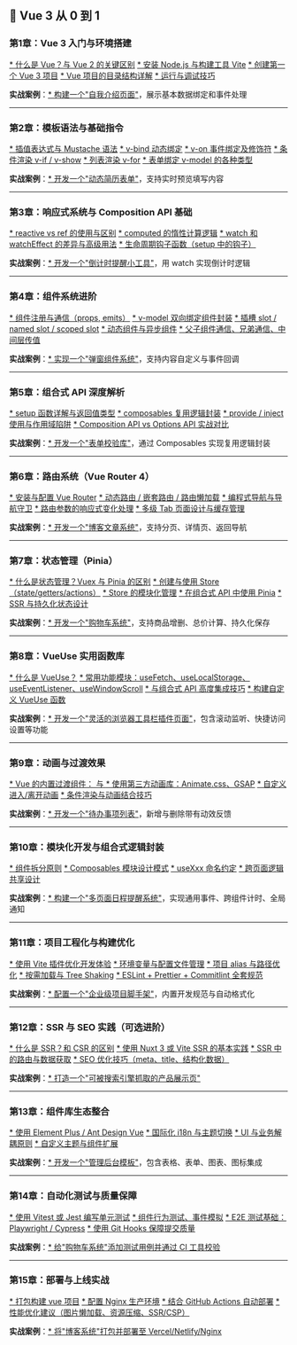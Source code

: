 
## 🧠 Vue 3 从 0 到 1 

### 第1章：Vue 3 入门与环境搭建

[* 什么是 Vue？与 Vue 2 的关键区别](./examples/01/0101/README.md)
[* 安装 Node.js 与构建工具 Vite](./examples/01/0102/README.md)
[* 创建第一个 Vue 3 项目](./examples/01/0103/README.md)
[* Vue 项目的目录结构详解](./examples/01/0104/README.md)
[* 运行与调试技巧](./examples/01/0105/README.md)

**实战案例**：[* 构建一个"自我介绍页面"](./examples/01/0106/README.md)，展示基本数据绑定和事件处理

---

### 第2章：模板语法与基础指令

[* 插值表达式与 Mustache 语法](./examples/02/0201/README.md)
[* v-bind 动态绑定](./examples/02/0202/README.md)
[* v-on 事件绑定及修饰符](./examples/02/0203/README.md)
[* 条件渲染 v-if / v-show](./examples/02/0204/README.md)
[* 列表渲染 v-for](./examples/02/0205/README.md)
[* 表单绑定 v-model 的各种类型](./examples/02/0206/README.md)

**实战案例**：[* 开发一个"动态简历表单"](./examples/02/0207/README.md)，支持实时预览填写内容

---

### 第3章：响应式系统与 Composition API 基础

[* reactive vs ref 的使用与区别](./examples/03/0301/README.md)
[* computed 的惰性计算逻辑](./examples/03/0302/README.md)
[* watch 和 watchEffect 的差异与高级用法](./examples/03/0303/README.md)
[* 生命周期钩子函数（setup 中的钩子）](./examples/03/0304/README.md)

**实战案例**：[* 开发一个"倒计时提醒小工具"](./examples/03/0305/README.md)，用 watch 实现倒计时逻辑

---

### 第4章：组件系统进阶

[* 组件注册与通信（props, emits）](./examples/04/0401/README.md)
[* v-model 双向绑定组件封装](./examples/04/0402/README.md)
[* 插槽 slot / named slot / scoped slot](./examples/04/0403/README.md)
[* 动态组件与异步组件](./examples/04/0404/README.md)
[* 父子组件通信、兄弟通信、中间层传值](./examples/04/0405/README.md)

**实战案例**：[* 实现一个"弹窗组件系统"](./examples/04/0406/README.md)，支持内容自定义与事件回调

---

### 第5章：组合式 API 深度解析

[* setup 函数详解与返回值类型](./examples/05/0501/README.md)
[* composables 复用逻辑封装](./examples/05/0502/README.md)
[* provide / inject 使用与作用域陷阱](./examples/05/0503/README.md)
[* Composition API vs Options API 实战对比](./examples/05/0504/README.md)

**实战案例**：[* 开发一个"表单校验库"](./examples/05/0505/README.md)，通过 Composables 实现复用逻辑封装

---

### 第6章：路由系统（Vue Router 4）

[* 安装与配置 Vue Router](./examples/06/0601/README.md)
[* 动态路由 / 嵌套路由 / 路由懒加载](./examples/06/0602/README.md)
[* 编程式导航与导航守卫](./examples/06/0603/README.md)
[* 路由参数的响应式变化处理](./examples/06/0604/README.md)
[* 多级 Tab 页面设计与缓存管理](./examples/06/0605/README.md)

**实战案例**：[* 开发一个"博客文章系统"](./examples/06/0606/README.md)，支持分页、详情页、返回导航

---

### 第7章：状态管理（Pinia）

[* 什么是状态管理？Vuex 与 Pinia 的区别](./examples/07/0701/README.md)
[* 创建与使用 Store（state/getters/actions）](./examples/07/0702/README.md)
[* Store 的模块化管理](./examples/07/0703/README.md)
[* 在组合式 API 中使用 Pinia](./examples/07/0704/README.md)
[* SSR 与持久化状态设计](./examples/07/0705/README.md)

**实战案例**：[* 开发一个"购物车系统"](./examples/07/0706/README.md)，支持商品增删、总价计算、持久化保存

---

### 第8章：VueUse 实用函数库

[* 什么是 VueUse？](./examples/08/0801/README.md)
[* 常用功能模块：useFetch、useLocalStorage、useEventListener、useWindowScroll](./examples/08/0802/README.md)
[* 与组合式 API 高度集成技巧](./examples/08/0803/README.md)
[* 构建自定义 VueUse 函数](./examples/08/0804/README.md)

**实战案例**：[* 开发一个"灵活的浏览器工具栏插件页面"](./examples/08/0805/README.md)，包含滚动监听、快捷访问设置等功能

---

### 第9章：动画与过渡效果

[* Vue 的内置过渡组件：<transition> 与 <transition-group>](./examples/09/0901/README.md)
[* 使用第三方动画库：Animate.css、GSAP](./examples/09/0902/README.md)
[* 自定义进入/离开动画](./examples/09/0903/README.md)
[* 条件渲染与动画结合技巧](./examples/09/0904/README.md)

**实战案例**：[* 开发一个"待办事项列表"](./examples/09/0905/README.md)，新增与删除带有动效反馈

---

### 第10章：模块化开发与组合式逻辑封装

[* 组件拆分原则](./examples/10/1001/README.md)
[* Composables 模块设计模式](./examples/10/1002/README.md)
[* useXxx 命名约定](./examples/10/1003/README.md)
[* 跨页面逻辑共享设计](./examples/10/1004/README.md)

**实战案例**：[* 构建一个"多页面日程提醒系统"](./examples/10/1005/README.md)，实现通用事件、跨组件计时、全局通知

---

### 第11章：项目工程化与构建优化

[* 使用 Vite 插件优化开发体验](./examples/11/1101/README.md)
[* 环境变量与配置文件管理](./examples/11/1102/README.md)
[* 项目 alias 与路径优化](./examples/11/1103/README.md)
[* 按需加载与 Tree Shaking](./examples/11/1104/README.md)
[* ESLint + Prettier + Commitlint 全套规范](./examples/11/1105/README.md)

**实战案例**：[* 配置一个"企业级项目脚手架"](./examples/11/1106/README.md)，内置开发规范与自动格式化

---

### 第12章：SSR 与 SEO 实践（可选进阶）

[* 什么是 SSR？和 CSR 的区别](./examples/12/1201/README.md)
[* 使用 Nuxt 3 或 Vite SSR 的基本实践](./examples/12/1202/README.md)
[* SSR 中的路由与数据获取](./examples/12/1203/README.md)
[* SEO 优化技巧（meta、title、结构化数据）](./examples/12/1204/README.md)

**实战案例**：[* 打造一个"可被搜索引擎抓取的产品展示页"](./examples/12/1205/README.md)

---

### 第13章：组件库生态整合

[* 使用 Element Plus / Ant Design Vue](./examples/13/1301/README.md)
[* 国际化 i18n 与主题切换](./examples/13/1302/README.md)
[* UI 与业务解耦原则](./examples/13/1303/README.md)
[* 自定义主题与组件扩展](./examples/13/1304/README.md)

**实战案例**：[* 开发一个"管理后台模板"](./examples/13/1305/README.md)，包含表格、表单、图表、图标集成

---

### 第14章：自动化测试与质量保障

[* 使用 Vitest 或 Jest 编写单元测试](./examples/14/1401/README.md)
[* 组件行为测试、事件模拟](./examples/14/1402/README.md)
[* E2E 测试基础：Playwright / Cypress](./examples/14/1403/README.md)
[* 使用 Git Hooks 保障提交质量](./examples/14/1404/README.md)

**实战案例**：[* 给"购物车系统"添加测试用例并通过 CI 工具校验](./examples/14/1405/README.md)

---

### 第15章：部署与上线实战

[* 打包构建 vue 项目](./examples/15/1501/README.md)
[* 配置 Nginx 生产环境](./examples/15/1502/README.md)
[* 结合 GitHub Actions 自动部署](./examples/15/1503/README.md)
[* 性能优化建议（图片懒加载、资源压缩、SSR/CSP）](./examples/15/1504/README.md)

**实战案例**：[* 将"博客系统"打包并部署至 Vercel/Netlify/Nginx](./examples/15/1505/README.md)

